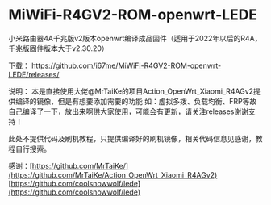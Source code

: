 # MiWiFi-R4GV2-ROM-openwrt-LEDE
小米路由器4A千兆版v2版本openwrt编译成品固件（适用于2022年以后的R4A，千兆版固件版本大于v2.30.20）

下载：
https://github.com/i67me/MiWiFi-R4GV2-ROM-openwrt-LEDE/releases/

说明：
本是直接使用大佬@MrTaiKe的项目Action_OpenWrt_Xiaomi_R4AGv2提供编译的镜像，但是有想要添加需要的功能
如：虚拟多拨、负载均衡、FRP等故自己编译了一下，放出来啊供大家使用，可能会有更新，请关注releases谢谢支持！

此处不提供代码及刷机教程，只提供编译好的刷机镜像，相关代码信息见感谢，教程自行搜索。

感谢：[https://github.com/MrTaiKe/](https://github.com/MrTaiKe/Action_OpenWrt_Xiaomi_R4AGv2)  
     [https://github.com/coolsnowwolf/lede](https://github.com/coolsnowwolf/lede)

